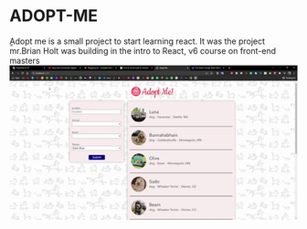 # ADOPT-ME
ٍAdopt me is a small project to start learning react. It was the project mr.Brian Holt was building in the intro to React, v6 course on front-end masters
![gif](./extra/demo.gif)
